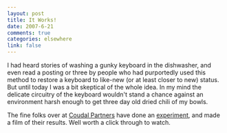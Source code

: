 ```yaml
--- 
layout: post
title: It Works!
date: 2007-6-21
comments: true
categories: elsewhere
link: false
---
```

I had heard stories of washing a gunky keyboard in the dishwasher, and even read a posting or three by people who had purportedly used this method to restore a keyboard to like-new (or at least closer to new) status.  But until today I was a bit skeptical of the whole idea.  In my mind the delicate circuitry of the keyboard wouldn't stand a chance against an environment harsh enough to get three day old dried chili of my bowls.

The fine folks over at <a href="http://coudal.com/" title="Coudal Partners">Coudal Partners</a> have done an <a href="http://coudal.com/keywasher.php" title="Keywasher">experiment</a>, and made a film of their results.  Well worth a click through to watch.
